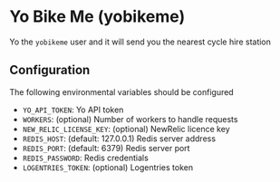 # Yo Bike Me (yobikeme)

Yo the `yobikeme` user and it will send you the nearest cycle hire station

## Configuration

The following environmental variables should be configured
- `YO_API_TOKEN`: Yo API token
- `WORKERS`: (optional) Number of workers to handle requests
- `NEW_RELIC_LICENSE_KEY`: (optional) NewRelic licence key
- `REDIS_HOST`: (default: 127.0.0.1) Redis server address
- `REDIS_PORT`: (default: 6379) Redis server port
- `REDIS_PASSWORD`: Redis credentials
- `LOGENTRIES_TOKEN`: (optional) Logentries token
